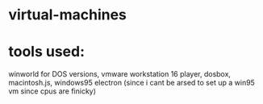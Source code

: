 # virtual-machines

# tools used:
winworld for DOS versions,
vmware workstation 16 player,
dosbox,
macintosh.js,
windows95 electron (since i cant be arsed to set up a win95 vm since cpus are finicky)
